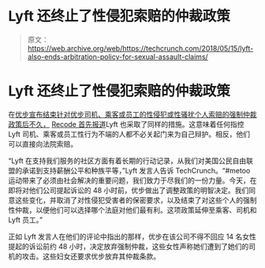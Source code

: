 # Lyft 还终止了性侵犯索赔的仲裁政策

> 原文：<https://web.archive.org/web/https://techcrunch.com/2018/05/15/lyft-also-ends-arbitration-policy-for-sexual-assault-claims/>

# Lyft 还终止了性侵犯索赔的仲裁政策

在[优步宣布结束针对优步司机、乘客或员工的性侵犯或性骚扰个人索赔的强制仲裁政策后不久，](https://web.archive.org/web/20230325084829/https://techcrunch.com/2018/05/15/uber-ends-policy-of-forced-arbitration-for-individual-sexual-assault-clams/) [Recode 首先报道](https://web.archive.org/web/20230325084829/https://www.recode.net/2018/5/15/17357148/uber-lyft-arbitration-sexual-assault-lawsuit)Lyft 也采取了同样的措施。这意味着任何指控 Lyft 司机、乘客或员工性行为不端的人都不必关起门来为自己辩护。相反，他们可以直接向法院索赔。

“Lyft 在支持我们服务的社区方面有着长期的行动记录，从我们对美国公民自由联盟的承诺到支持薪酬公平和种族平等，”Lyft 发言人告诉 TechCrunch。“#metoo 运动带来了必须由社会解决的重要问题，我们致力于尽我们的一份力量。今天，在即将对他们公司提起诉讼的 48 小时前，优步做出了调整政策的明智决定。我们同意这些变化，并取消了对性侵犯受害者的保密要求，以及结束了对这些个人的强制性仲裁，以便他们可以选择哪个法庭对他们最有利。这项政策延伸至乘客、司机和 Lyft 员工。”

正如 Lyft 发言人在他们的评论中指出的那样，优步在该公司不得不回应 14 名女性提起的诉讼前约 48 小时，决定放弃强制仲裁，这些女性声称她们遭到了她们的司机的攻击。这些妇女还要求优步放弃其仲裁条款。